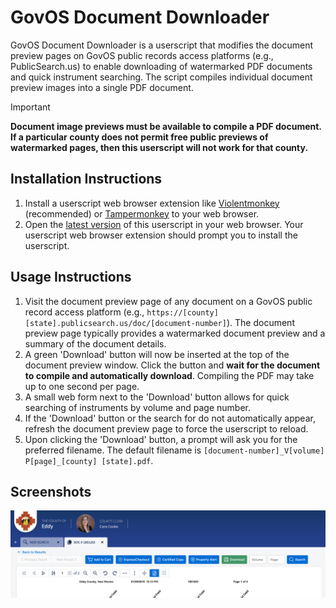# GovOS Document Downloader

GovOS Document Downloader is a userscript that modifies the document preview pages on GovOS public records access platforms (e.g., PublicSearch.us) to enable downloading of watermarked PDF documents and quick instrument searching. The script compiles individual document preview images into a single PDF document.

> [!IMPORTANT]  
> **Document image previews must be available to compile a PDF document. If a particular county does not permit free public previews of watermarked pages, then this userscript will not work for that county.**

## Installation Instructions

1. Install a userscript web browser extension like [Violentmonkey](https://violentmonkey.github.io/) (recommended) or [Tampermonkey](https://www.tampermonkey.net/) to your web browser.
2. Open the [latest version](https://raw.githubusercontent.com/rplanier/govos-document-downloader/master/govos-document-downloader.user.js) of this userscript in your web browser. Your userscript web browser extension should prompt you to install the userscript.

## Usage Instructions

1. Visit the document preview page of any document on a GovOS public record access platform (e.g., `https://[county][state].publicsearch.us/doc/[document-number]`). The document preview page typically provides a watermarked document preview and a summary of the document details.
2. A green 'Download' button will now be inserted at the top of the document preview window.  Click the button and **wait for the document to compile and automatically download**.  Compiling the PDF may take up to one second per page.
3. A small web form next to the 'Download' button allows for quick searching of instruments by volume and page number.
4. If the 'Download' button or the search for do not automatically appear, refresh the document preview page to force the userscript to reload.
5. Upon clicking the 'Download' button, a prompt will ask you for the preferred filename.  The default filename is `[document-number]_V[volume] P[page]_[county] [state].pdf`.

## Screenshots

![screenshot](assets/img/screenshot-1.png)
